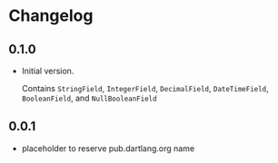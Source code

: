 # Changelog

## 0.1.0
- Initial version. 
  
  Contains `StringField`, `IntegerField`, `DecimalField`,
  `DateTimeField`, `BooleanField`, and `NullBooleanField` 


## 0.0.1

- placeholder to reserve pub.dartlang.org name

